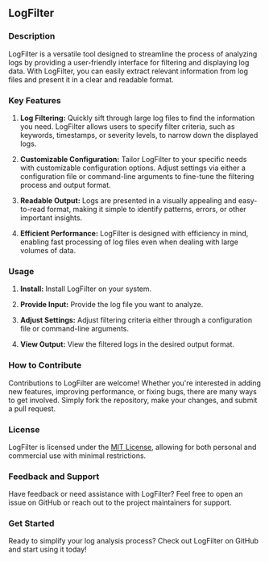 ## LogFilter

### Description
LogFilter is a versatile tool designed to streamline the process of analyzing logs by providing a user-friendly interface for filtering and displaying log data. With LogFilter, you can easily extract relevant information from log files and present it in a clear and readable format.

### Key Features
1. **Log Filtering:** Quickly sift through large log files to find the information you need. LogFilter allows users to specify filter criteria, such as keywords, timestamps, or severity levels, to narrow down the displayed logs.
   
2. **Customizable Configuration:** Tailor LogFilter to your specific needs with customizable configuration options. Adjust settings via either a configuration file or command-line arguments to fine-tune the filtering process and output format.

3. **Readable Output:** Logs are presented in a visually appealing and easy-to-read format, making it simple to identify patterns, errors, or other important insights.

4. **Efficient Performance:** LogFilter is designed with efficiency in mind, enabling fast processing of log files even when dealing with large volumes of data.

### Usage
1. **Install:** Install LogFilter on your system.
   
2. **Provide Input:** Provide the log file you want to analyze.
   
3. **Adjust Settings:** Adjust filtering criteria either through a configuration file or command-line arguments.
   
4. **View Output:** View the filtered logs in the desired output format.

### How to Contribute
Contributions to LogFilter are welcome! Whether you're interested in adding new features, improving performance, or fixing bugs, there are many ways to get involved. Simply fork the repository, make your changes, and submit a pull request.

### License
LogFilter is licensed under the [MIT License](link_to_license), allowing for both personal and commercial use with minimal restrictions.

### Feedback and Support
Have feedback or need assistance with LogFilter? Feel free to open an issue on GitHub or reach out to the project maintainers for support.

### Get Started
Ready to simplify your log analysis process? Check out LogFilter on GitHub and start using it today!
